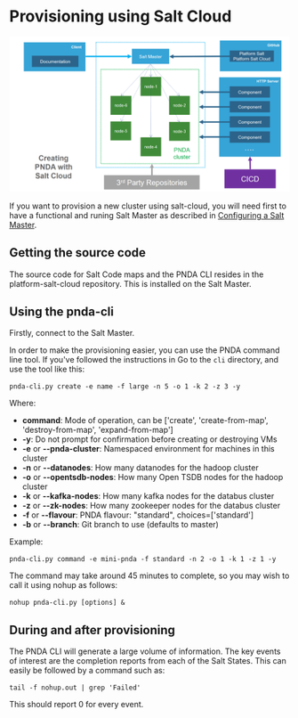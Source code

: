 # Provisioning using Salt Cloud
![](../images/provisioning-salt-cloud.png)

If you want to provision a new cluster using salt-cloud, you will need first to have a functional and runing Salt Master as described in [Configuring a Salt Master](../provisioning/saltmaster.md).

## Getting the source code

The source code for Salt Code maps and the PNDA CLI resides in the platform-salt-cloud repository. This is installed on the Salt Master.

## Using the pnda-cli

Firstly, connect to the Salt Master.

In order to make the provisioning easier, you can use the PNDA command line tool. If you've followed the instructions in  Go to the `cli` directory, and use the tool like this:

	pnda-cli.py create -e name -f large -n 5 -o 1 -k 2 -z 3 -y

Where:

 - **command**: Mode of operation, can be ['create', 'create-from-map', 'destroy-from-map', 'expand-from-map']
 - **-y**: Do not prompt for confirmation before creating or destroying VMs
 - **-e** or **--pnda-cluster**: Namespaced environment for machines in this cluster
 - **-n** or **--datanodes**: How many datanodes for the hadoop cluster
 - **-o** or **--opentsdb-nodes**: How many Open TSDB nodes for the hadoop cluster
 - **-k** or **--kafka-nodes**: How many kafka nodes for the databus cluster
 - **-z** or **--zk-nodes**: How many zookeeper nodes for the databus cluster
 - **-f** or **--flavour**: PNDA flavour: "standard", choices=['standard']
 - **-b** or **--branch**: Git branch to use (defaults to master)

Example:

````
pnda-cli.py command -e mini-pnda -f standard -n 2 -o 1 -k 1 -z 1 -y
````

The command may take around 45 minutes to complete, so you may wish to call it using nohup as follows:

````
nohup pnda-cli.py [options] &
````


## During and after provisioning

The PNDA CLI will generate a large volume of information. The key events of interest are the completion reports from each of the Salt States. This can easily be followed by a command such as:

```
tail -f nohup.out | grep 'Failed'
```

This should report 0 for every event.


